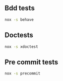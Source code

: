 ## Bdd tests

```bash
nox -s behave
```

## Doctests

```bash
nox -s xdoctest
```

## Pre commit tests

```bash
nox -s precommit
```

